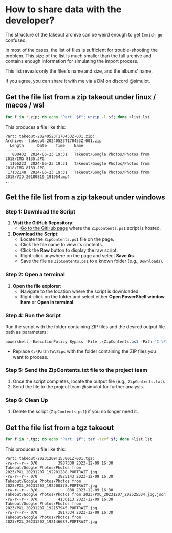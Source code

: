# How to share data with the developer?

The structure of the takeout archive can be weird enough to get `Immich-go` confused.


In most of the cases, the list of files is sufficient for trouble-shooting the problem. 
This size of the list is much smaller than the full archive and contains enough information for simulating the import process.

This list reveals only the files's name and size, and the albums' name. 

If you agree, you can share it with me via a DM on discord @simulot.


## Get the file list from a zip takeout under linux / macos / wsl

```sh
for f in *.zip; do echo "Part: $f"; unzip -l $f; done >list.lst
```

This produces a file like this:
```
Part: takeout-20240523T170453Z-001.zip: 
Archive:  takeout-20240523T170453Z-001.zip
  Length      Date    Time    Name
---------  ---------- -----   ----
   800432  2024-05-23 19:31   Takeout/Google Photos/Photos from 2018/IMG_8135.JPG
  1166223  2024-05-23 19:31   Takeout/Google Photos/Photos from 2018/IMG_8133.JPG
 17132148  2024-05-23 19:31   Takeout/Google Photos/Photos from 2018/VID_20180819_191954.mp4
...
```

## Get the file list from a zip takeout under windows


### **Step 1: Download the Script**
1. **Visit the GitHub Repository**:
   - [Go to the GitHub page](/docs) where the `ZipContents.ps1` script is hosted.
2. **Download the Script**:
   - Locate the `ZipContents.ps1` file on the page.
   - Click the file name to view its contents.
   - Click the **Raw** button to display the raw script.
   - Right-click anywhere on the page and select **Save As**.
   - Save the file as `ZipContents.ps1` to a known folder (e.g., `Downloads`).

### **Step 2: Open a terminal**
1. **Open  the file explorer**:
   - Navigate to the location where the script is downloaded
   - Right-click on the folder and select either **Open PowerShell window here** or **Open in terminal**.


### **Step 4: Run the Script**
Run the script with the folder containing ZIP files and the desired output file path as parameters:
```powershell
powershell -ExecutionPolicy Bypass -File .\ZipContents.ps1 -Path "C:\Path\To\Zips" -OutputFile "C:\Path\To\Zips\ZipContents.txt"
```

- Replace `C:\Path\To\Zips` with the folder containing the ZIP files you want to process.

### **Step 5: Send the ZipContents.txt file to the project team**
1. Once the script completes, locate the output file (e.g., `ZipContents.txt`).
2. Send the file to the project team @simulot for further analysis.

### **Step 6: Clean Up**
1. Delete the script (`ZipContents.ps1`) if you no longer need it.


## Get the file list from a tgz takeout

```sh
for f in *.tgz; do echo "Part: $f"; tar -tzvf $f; done >list.lst
```

This produces a file like this:
```
Part: takeout-20231209T153001Z-001.tgz: 
-rw-r--r-- 0/0         3987330 2023-12-09 16:30 Takeout/Google Photos/Photos from 2023/PXL_20231207_192201288.PORTRAIT.jpg
-rw-r--r-- 0/0         3825143 2023-12-09 16:30 Takeout/Google Photos/Photos from 2023/PXL_20231207_192200378.PORTRAIT.jpg
-rw-r--r-- 0/0             838 2023-12-09 16:30 Takeout/Google Photos/Photos from 2023/PXL_20231207_202525504.jpg.json
-rw-r--r-- 0/0         4136113 2023-12-09 16:30 Takeout/Google Photos/Photos from 2023/PXL_20231207_192157945.PORTRAIT.jpg
-rw-r--r-- 0/0         2817334 2023-12-09 16:30 Takeout/Google Photos/Photos from 2023/PXL_20231207_192146687.PORTRAIT.jpg
...
```


